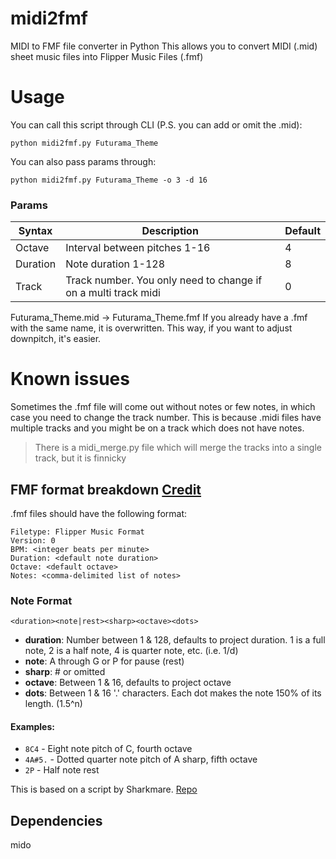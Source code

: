 # midi2fmf
MIDI to FMF file converter in Python
This allows you to convert MIDI (.mid) sheet music files into Flipper Music Files (.fmf)

# Usage
You can call this script through CLI (P.S. you can add or omit the .mid):
```console
python midi2fmf.py Futurama_Theme
```
You can also pass params through:
```console
python midi2fmf.py Futurama_Theme -o 3 -d 16
```
### Params
| Syntax      | Description                                                     |Default      |
| --- | --- | --- |
| Octave      | Interval between pitches 1-16                                   |4            |
| Duration    | Note duration 1-128                                             |8            |
| Track       | Track number. You only need to change if on a multi track midi  |0            |

Futurama_Theme.mid -> Futurama_Theme.fmf
If you already have a .fmf with the same name, it is overwritten. This way, if you want to adjust downpitch, it's easier.
# Known issues
Sometimes the .fmf file will come out without notes or few notes, in which case you need to change the track number. This is because .midi files have multiple tracks and you might be on a track which does not have notes.
> There is a midi_merge.py file which will merge the tracks into a single track, but it is finnicky

## FMF format breakdown [Credit](https://github.com/Tonsil/flipper-music-files)

.fmf files should have the following format:

```
Filetype: Flipper Music Format
Version: 0
BPM: <integer beats per minute>
Duration: <default note duration>
Octave: <default octave>
Notes: <comma-delimited list of notes>
```

### Note Format

`<duration><note|rest><sharp><octave><dots>`

- **duration**: Number between 1 & 128, defaults to project duration. 1 is a full note, 2 is a half note, 4 is quarter note, etc. (i.e. 1/d)
- **note**: A through G or P for pause (rest)
- **sharp**: # or omitted
- **octave**: Between 1 & 16, defaults to project octave
- **dots**: Between 1 & 16 '.' characters. Each dot makes the note 150% of its length. (1.5^n)

#### Examples:

- `8C4` - Eight note pitch of C, fourth octave
- `4A#5.` - Dotted quarter note pitch of A sharp, fifth octave
- `2P` - Half note rest

This is based on a script by Sharkmare. [Repo](https://github.com/Sharkmare/Midi-to-fmf/)

## Dependencies
mido
